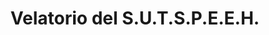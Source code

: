 ---
title: "Velatorio del S.U.T.S.P.E.E.H."
url: /pachuca-de-soto/velatorio-del-s-u-t-s-p-e-e-h/
shop: Bestattungen
---